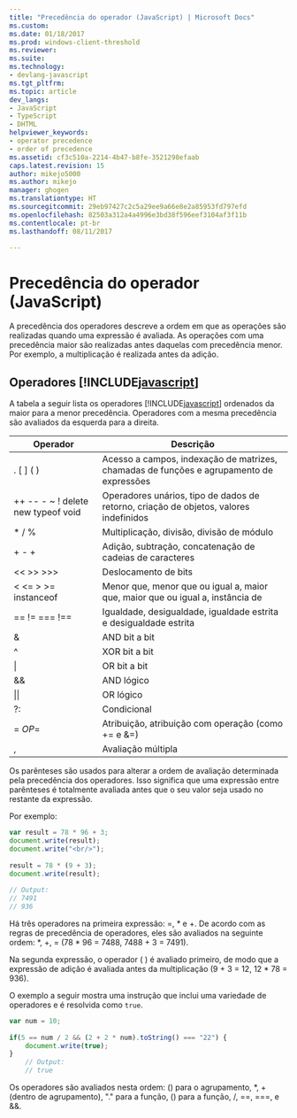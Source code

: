 ```yaml
---
title: "Precedência do operador (JavaScript) | Microsoft Docs"
ms.custom: 
ms.date: 01/18/2017
ms.prod: windows-client-threshold
ms.reviewer: 
ms.suite: 
ms.technology:
- devlang-javascript
ms.tgt_pltfrm: 
ms.topic: article
dev_langs:
- JavaScript
- TypeScript
- DHTML
helpviewer_keywords:
- operator precedence
- order of precedence
ms.assetid: cf3c510a-2214-4b47-b8fe-3521298efaab
caps.latest.revision: 15
author: mikejo5000
ms.author: mikejo
manager: ghogen
ms.translationtype: HT
ms.sourcegitcommit: 29eb97427c2c5a29ee9a66e8e2a85953fd797efd
ms.openlocfilehash: 82503a312a4a4996e3bd38f596eef3104af3f11b
ms.contentlocale: pt-br
ms.lasthandoff: 08/11/2017

---
```

# <a name="operator-precedence-javascript"></a>Precedência do operador (JavaScript)
A precedência dos operadores descreve a ordem em que as operações são realizadas quando uma expressão é avaliada. As operações com uma precedência maior são realizadas antes daquelas com precedência menor. Por exemplo, a multiplicação é realizada antes da adição.  
  
## <a name="includejavascriptjavascriptincludesjavascript-mdmd-operators"></a>Operadores [!INCLUDE[javascript](../javascript/includes/javascript-md.md)]  
 A tabela a seguir lista os operadores [!INCLUDE[javascript](../javascript/includes/javascript-md.md)] ordenados da maior para a menor precedência. Operadores com a mesma precedência são avaliados da esquerda para a direita.  
  
|Operador|Descrição|  
|--------------|-----------------|  
|. [ ] ( )|Acesso a campos, indexação de matrizes, chamadas de funções e agrupamento de expressões|  
|++ -- - ~ ! delete new typeof void|Operadores unários, tipo de dados de retorno, criação de objetos, valores indefinidos|  
|* / %|Multiplicação, divisão, divisão de módulo|  
|+ - +|Adição, subtração, concatenação de cadeias de caracteres|  
|<\< >> >>>|Deslocamento de bits|  
|< \<= > >= instanceof|Menor que, menor que ou igual a, maior que, maior que ou igual a, instância de|  
|== != === !==|Igualdade, desigualdade, igualdade estrita e desigualdade estrita|  
|&|AND bit a bit|  
|^|XOR bit a bit|  
|&#124;|OR bit a bit|  
|&&|AND lógico|  
|&#124;&#124;|OR lógico|  
|?:|Condicional|  
|= *OP*=|Atribuição, atribuição com operação (como += e &=)|  
|,|Avaliação múltipla|  
  
 Os parênteses são usados para alterar a ordem de avaliação determinada pela precedência dos operadores. Isso significa que uma expressão entre parênteses é totalmente avaliada antes que o seu valor seja usado no restante da expressão.  
  
 Por exemplo:  
  
```JavaScript  
var result = 78 * 96 + 3;  
document.write(result);  
document.write("<br/>");  
  
result = 78 * (9 + 3);  
document.write(result);  
  
// Output:  
// 7491  
// 936  
```  
  
 Há três operadores na primeira expressão: =, * e +. De acordo com as regras de precedência de operadores, eles são avaliados na seguinte ordem: \*, +, = (78 \* 96 = 7488, 7488 + 3 = 7491).  
  
 Na segunda expressão, o operador ( ) é avaliado primeiro, de modo que a expressão de adição é avaliada antes da multiplicação (9 + 3 = 12, 12 * 78 = 936).  
  
 O exemplo a seguir mostra uma instrução que inclui uma variedade de operadores e é resolvida como `true`.  
  
```JavaScript  
var num = 10;  
  
if(5 == num / 2 && (2 + 2 * num).toString() === "22") {  
    document.write(true);  
}  
    // Output:  
    // true  
```  
  
 Os operadores são avaliados nesta ordem: () para o agrupamento, *, + (dentro de agrupamento), "." para a função, () para a função, /, ==, ===, e &&.
